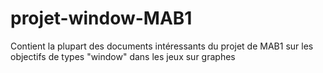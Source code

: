 # projet-window-MAB1
Contient la plupart des documents intéressants du projet de MAB1 sur les objectifs de types "window" dans les jeux sur graphes
